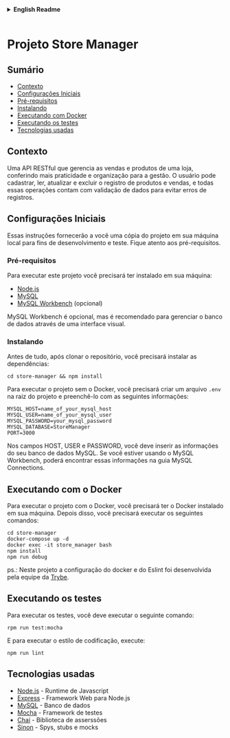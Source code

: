 
<details>
  <summary><strong>English Readme</strong></summary>
  <br/>

# Project Store Manager

## Summary

* [Context](#context)
* [Getting Started](#getting-started)
* [Prerequisites](#installing)
* [Installing](#installing)
* [Running with Docker](#running-with-docker)
* [Running the tests](#running-the-tests)
* [Technologies used](#technologies-used)

## Context

A RESTful API that manages a store's sales and products, giving more practicality and organization to the entire store management. The user can register, read, update and delete the registration of products and sales, and all these operations rely on data validation to avoid registration errors.

## Getting Started

These instructions will get you a copy of the project up and running on your local machine for development and testing purposes. Please pay attention to the prerequisites.

### Prerequisites

To run this project you will need to have installed on your machine:

* [Node.js](https://nodejs.org/en/)
* [MySQL](https://www.mysql.com/)
* [MySQL Workbench](https://dev.mysql.com/downloads/workbench/) (optional)

 MySQL Workbench is optional, but it is recommended to use it to manage the database with a visual interface.

### Installing

First of all, after cloning the repository, you will need to install the dependencies:

```
cd store-manager && npm install
```

To run the project without Docker, you will need to create a `.env` file in the root of the project and fill it with the following information:

```
MYSQL_HOST=name_of_your_mysql_host
MYSQL_USER=name_of_your_mysql_user
MYSQL_PASSWORD=your_mysql_password
MYSQL_DATABASE=StoreManager
PORT=3000
```

In the HOST, USER and PASSWORD fields, you must enter the information of your MySQL database. If you are using MySQL Workbench, you can find this information in the MySQL Connections tab.

## Running with Docker

To run the project with Docker, you will need to have Docker installed on your machine. After that, you will need to run the following commands:

```
cd store-manager
docker-compose up -d
docker exec -it store_manager bash
npm install
npm run debug
```

ps.: In this project the docker and Eslint configuration was developed by [Trybe's](https://www.betrybe.com/) team.

## Running the tests

To run the tests, you must run the following command:

```
rpm run test:mocha
```

And to run coding style run:

```
npm run lint
```

## Technologies used

* [Node.js](https://nodejs.org/en/) - JavaScript runtime
* [Express](https://expressjs.com/) - Web framework for Node.js
* [MySQL](https://www.mysql.com/) - Database
* [Mocha](https://mochajs.org/) - Test framework
* [Chai](https://www.chaijs.com/) - Assertion library
* [Sinon](https://sinonjs.org/) - Test spies, stubs and mocks

<br/>
</details>
<br/>


# Projeto Store Manager

## Sumário

* [Contexto](#contexto)
* [Configurações Iniciais](#configurações-iniciais)
* [Pré-requisitos](#pre-requisitos)
* [Instalando](#instalando)
* [Executando com Docker](#Executando-com-docker)
* [Executando os testes](#executando-os-testes)
* [Tecnologias usadas](#technologies-used)

## Contexto

Uma API RESTful que gerencia as vendas e produtos de uma loja, conferindo mais praticidade e organização para a gestão. O usuário pode cadastrar, ler, atualizar e excluir o registro de produtos e vendas, e todas essas operações contam com validação de dados para evitar erros de registros.

## Configurações Iniciais

Essas instruções fornecerão a você uma cópia do projeto em sua máquina local para fins de desenvolvimento e teste. Fique atento aos pré-requisitos.

### Pré-requisitos

Para executar este projeto você precisará ter instalado em sua máquina:

* [Node.js](https://nodejs.org/en/)
* [MySQL](https://www.mysql.com/)
* [MySQL Workbench](https://dev.mysql.com/downloads/workbench/) (opcional)

 MySQL Workbench é opcional, mas é recomendado para gerenciar o banco de dados através de uma interface visual.

### Instalando

Antes de tudo, após clonar o repositório, você precisará instalar as dependências:

```
cd store-manager && npm install
```

Para executar o projeto sem o Docker, você precisará criar um arquivo `.env` na raiz do projeto e preenchê-lo com as seguintes informações:

```
MYSQL_HOST=name_of_your_mysql_host
MYSQL_USER=name_of_your_mysql_user
MYSQL_PASSWORD=your_mysql_password
MYSQL_DATABASE=StoreManager
PORT=3000
```

Nos campos HOST, USER e PASSWORD, você deve inserir as informações do seu banco de dados MySQL. Se você estiver usando o MySQL Workbench, poderá encontrar essas informações na guia MySQL Connections.

## Executando com o Docker

Para executar o projeto com o Docker, você precisará ter o Docker instalado em sua máquina. Depois disso, você precisará executar os seguintes comandos:

```
cd store-manager
docker-compose up -d
docker exec -it store_manager bash
npm install
npm run debug
```

ps.: Neste projeto a configuração do docker e do Eslint foi desenvolvida pela equipe da [Trybe](https://www.betrybe.com/).

## Executando os testes

Para executar os testes, você deve executar o seguinte comando:

```
rpm run test:mocha
```

E para executar o estilo de codificação, execute:


```
npm run lint
```

## Tecnologias usadas

* [Node.js](https://nodejs.org/en/) - Runtime de Javascript
* [Express](https://expressjs.com/) - Framework Web para Node.js
* [MySQL](https://www.mysql.com/) - Banco de dados
* [Mocha](https://mochajs.org/) - Framework de testes
* [Chai](https://www.chaijs.com/) - Biblioteca de asserssões
* [Sinon](https://sinonjs.org/) - Spys, stubs e mocks